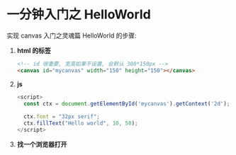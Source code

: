 # 一分钟入门之 HelloWorld


实现 canvas 入门之灵魂篇 HelloWorld 的步骤:

1. **html 的标签**

   ```html
   <!-- id 很重要, 宽高如果不设置, 会默认 300*150px -->
   <canvas id="mycanvas" width="150" height="150"></canvas>
   ```

2. **js**

   ```js
   <script>
     const ctx = document.getElementById('mycanvas').getContext('2d');
     
     ctx.font = "32px serif";
     ctx.fillText("Hello world", 10, 50);
   </script>
   ```

3. **找一个浏览器打开**

